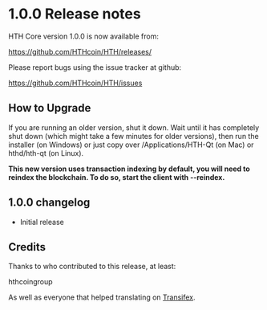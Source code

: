 1.0.0 Release notes
====================

HTH Core version 1.0.0 is now available from:

  https://github.com/HTHcoin/HTH/releases/

Please report bugs using the issue tracker at github:

  https://github.com/HTHcoin/HTH/issues


How to Upgrade
--------------

If you are running an older version, shut it down. Wait until it has completely
shut down (which might take a few minutes for older versions), then run the
installer (on Windows) or just copy over /Applications/HTH-Qt (on Mac) or
hthd/hth-qt (on Linux).

**This new version uses transaction indexing by default, you will need to reindex 
the blockchain. To do so, start the client with --reindex.**


1.0.0 changelog
----------------
- Initial release


Credits
--------

Thanks to who contributed to this release, at least:

hthcoingroup

As well as everyone that helped translating on [Transifex](https://www.transifex.com/projects/p/hth/).
